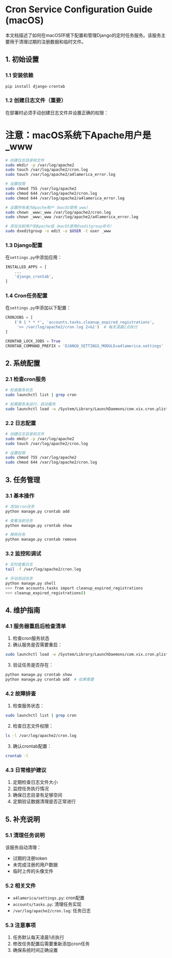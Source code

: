 # Cron Service Configuration Guide (macOS)

本文档描述了如何在macOS环境下配置和管理Django的定时任务服务。该服务主要用于清理过期的注册数据和临时文件。

## 1. 初始设置

### 1.1 安装依赖
```bash
pip install django-crontab
```

### 1.2 创建日志文件（重要）
在部署时必须手动创建日志文件并设置正确的权限：
# 注意：macOS系统下Apache用户是_www
```bash
# 创建日志目录和文件
sudo mkdir -p /var/log/apache2
sudo touch /var/log/apache2/cron.log
sudo touch /var/log/apache2/a4lamerica_error.log

# 设置权限
sudo chmod 755 /var/log/apache2
sudo chmod 644 /var/log/apache2/cron.log
sudo chmod 644 /var/log/apache2/a4lamerica_error.log

# 设置所有者为Apache用户（macOS使用_www）
sudo chown _www:_www /var/log/apache2/cron.log
sudo chown _www:_www /var/log/apache2/a4lamerica_error.log

# 添加当前用户到Apache组（macOS使用dseditgroup命令）
sudo dseditgroup -o edit -a $USER -t user _www
```

### 1.3 Django配置
在`settings.py`中添加应用：
```python
INSTALLED_APPS = [
    ...
    'django_crontab',
]
```

### 1.4 Cron任务配置
在`settings.py`中添加以下配置：
```python
CRONJOBS = [
    ('0 1 * * *', 'accounts.tasks.cleanup_expired_registrations', 
     '>> /var/log/apache2/cron.log 2>&1')  # 每天凌晨1点执行
]

CRONTAB_LOCK_JOBS = True
CRONTAB_COMMAND_PREFIX = 'DJANGO_SETTINGS_MODULE=a4lamerica.settings'
```

## 2. 系统配置

### 2.1 检查cron服务
```bash
# 检查服务状态
sudo launchctl list | grep cron

# 如果服务未运行，启动服务
sudo launchctl load -w /System/Library/LaunchDaemons/com.vix.cron.plist
```

### 2.2 日志配置
```bash
# 创建日志目录和文件
sudo mkdir -p /var/log/apache2
sudo touch /var/log/apache2/cron.log

# 设置权限
sudo chmod 755 /var/log/apache2
sudo chmod 644 /var/log/apache2/cron.log
```

## 3. 任务管理

### 3.1 基本操作
```bash
# 添加cron任务
python manage.py crontab add

# 查看当前任务
python manage.py crontab show

# 移除任务
python manage.py crontab remove
```
### 3.2 监控和调试
```bash
# 实时查看日志
tail -f /var/log/apache2/cron.log

# 手动测试任务
python manage.py shell
>>> from accounts.tasks import cleanup_expired_registrations
>>> cleanup_expired_registrations()
```

## 4. 维护指南

### 4.1 服务器重启后检查清单
1. 检查cron服务状态
2. 确认服务是否需要重启：
```bash
sudo launchctl load -w /System/Library/LaunchDaemons/com.vix.cron.plist
```
3. 验证任务是否存在：
```bash
python manage.py crontab show
python manage.py crontab add  # 如果需要
```

### 4.2 故障排查
1. 检查服务状态：
```bash
sudo launchctl list | grep cron
```
2. 检查日志文件权限：
```bash
ls -l /var/log/apache2/cron.log
```
3. 确认crontab配置：
```bash
crontab -l
```

### 4.3 日常维护建议
1. 定期检查日志文件大小
2. 监控任务执行情况
3. 确保日志目录有足够空间
4. 定期验证数据清理是否正常进行

## 5. 补充说明

### 5.1 清理任务说明
该服务自动清理：
- 过期的注册token
- 未完成注册的用户数据
- 临时上传的头像文件

### 5.2 相关文件
- `a4lamerica/settings.py`: cron配置
- `accounts/tasks.py`: 清理任务实现
- `/var/log/apache2/cron.log`: 任务日志

### 5.3 注意事项
1. 任务默认每天凌晨1点执行
2. 修改任务配置后需要重新添加cron任务
3. 确保系统时间正确设置

